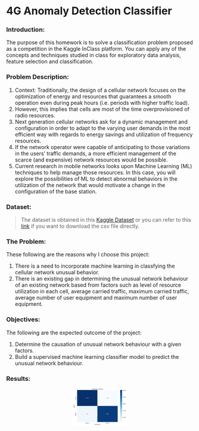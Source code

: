 # 4G Anomaly Detection Classifier

### Introduction:
The purpose of this homework is to solve a classification problem proposed as a competition in the Kaggle InClass platform. You can apply any of the concepts and techniques studied in class for exploratory data analysis, feature selection and classification.

### Problem Description:
1. Context: Traditionally, the design of a cellular network focuses on the optimization of energy and resources that guarantees a smooth operation even during peak hours (i.e. periods with higher traffic load).
1. However, this implies that cells are most of the time overprovisioned of radio resources.
1. Next generation cellular networks ask for a dynamic management and configuration in order to adapt to the varying user demands in the most efficient way with regards to energy savings and utilization of frequency resources.
1. If the network operator were capable of anticipating to those variations in the users’ traffic demands, a more efficient management of the scarce (and expensive) network resources would be possible.
1. Current research in mobile networks looks upon Machine Learning (ML) techniques to help manage those resources. In this case, you will explore the possibilities of ML to detect abnormal behaviors in the utilization of the network that would motivate a change in the configuration of the base station.

### Dataset:
> The dataset is obtained in this [Kaggle Dataset](https://www.kaggle.com/competitions/anomaly-detection-in-4g-cellular-networks) or you can refer to this [link](sCent02/4G-Anomaly-Detection-Classifier/blob/main/ML-MATT-CompetitionQT2021_train.csv) if you want to download the csv file directly.

### The Problem:
These following are the reasons why I choose this project:
1. There is a need to incorporate machine learning in classfying the cellular network unusual behavior.
2. There is an existing gap in determining the unusual network behaviour of an existing network based from factors such as level of resource utilization in each cell, average carried traffic, maximum carried traffic, average number of user equipment and maximum number of user equipment.

### Objectives:
The following are the expected outcome of the project:
1. Determine the causation of unusual network behaviour with a given factors.
2. Build a supervised machine learning classifier model to predict the unusual network behaviour.

### Results:
<div class="image-container">
  <p align="center">
    <img src="asset/Confusion Matrix.JPG" width="150" height="100" />
  </p> 
</div>
